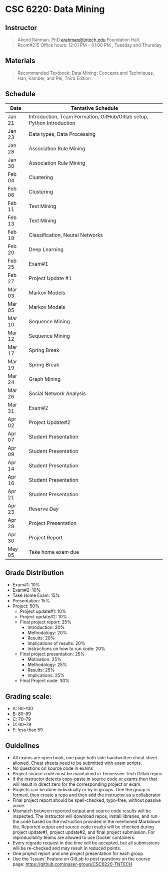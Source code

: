 # CSC 6220: Data Mining 

## Instructor 

> Akond Rahman, PhD 
> arahman@tntech.edu 
> Foundation Hall, Room#215
> Office hours: 12:01 PM – 01:00 PM , Tuesday and Thursday 


## Materials 

> Recommended Textbook:  Data Mining: Concepts and Techniques, Han, Kamber, and Pei, Third Edition 

## Schedule 



| Date    | Tentative Schedule                                                                                                                                              |
|---------|-----------------------------------------------------------------------------------------------------------------------------------------------------------------|
| Jan 21  | Introduction, Team Formation, GitHub/Gitlab setup, Python Introduction                                                                                          |
| Jan 23  | Data types, Data Processing                                                                                                                                     |
| Jan 28  | Association Rule Mining                                                                                                                                   |
| Jan 30  | Association Rule Mining                                                                                                                                                     |
| Feb 04  | Clustering                                                                                                                                    |
| Feb 06  | Clustering                                                                                                                                 |
| Feb 11  | Text Mining                                                                                                                                           |
| Feb 13  | Text Mining                                                                                                                              |
| Feb 18  | Classification, Neural Networks    |
| Feb 20  | Deep Learning    |
| Feb 25  | Exam#1                                                                                                                              |
| Feb 27  | Project Update #1                                                                                                                        |
| Mar 03  | Markov Models                                                                                                                       |
| Mar 05  | Markov Models                                                                                                       |
| Mar 10  | Sequence Mining                                                                                                                                                      |
| Mar 12  | Sequence Mining                                                                                                                          |
| Mar 17  | Spring Break                                                                                                                                          |
| Mar 19  | Spring Break                                                                                                                                           |
| Mar 24  | Graph Mining            |                                             
| Mar 26  | Social Network Analysis                                                                                                                                                         |                 
| Mar 31  | Exam#2                                                                                                            |
| Apr 02  | Project Update#2                                                                                                                |
| Apr 07  | Student Presentation                                                                                                                                               |
| Apr 09  | Student Presentation                                                                                                                                            |
| Apr 14  | Student Presentation                                                                                                                                            |
| Apr 16  | Student Presentation                                                                                                                                    |
| Apr 21  | Student Presentation                                                                                                                                            |
| Apr 23  | Reserve Day                                                                                                                        |    
| Apr 28  | Project Presentation                                                                                             |
| Apr 30  | Project Report                                                                                                                                       |
| May 05  | Take home exam due                                                                                                                                |

 
## Grade Distribution 

- Exam#1: 10%
- Exam#2: 10%
- Take Home Exam: 15%
- Presentation: 15% 
- Project: 50%
  - Project update#1: 10%
  - Project update#2: 10%
  - Final project report: 25%
    - Introduction: 20% 
    - Methodology: 20%
    - Results: 20%
    - Implications of results: 20%
    - Instructions on how to run code: 20%
  - Final project presentation: 25%
    - Motivation: 25%
    - Methodology: 25%
    - Results: 25%
    - Implications: 25%
  - Final Project code: 30%

## Grading scale: 
  - A: 90-100 
  - B: 80-89 
  - C: 70–79 
  - D: 60–79 
  - F: less than 59

## Guidelines
- All exams are open book, one page both side handwritten cheat sheet allowed, Cheat sheets need to be submitted with exam scripts. 
- No questions on source code in exams 
- Project source code must be maintained in Tennessee Tech Gitlab repos 
- If the instructor detects copy-paste in source code or exams then that will result in direct zero for the corresponding project or exam. 
- Projects can be done individually or by in groups. One the group is formed, then create a repo and then add the instructor as a collaborator 
- Final project report should be spell-checked, typo-free, without passive voice. 
- Mismatch between reported output and source code results will be inspected. The instructor will download repos, install libraries, and run the code based on the instruction provided in the mentioned Markdown file. Reported output and source code results will be checked during project update#1, project update#2, and final project submission. For reproducibility teams are allowed to use Docker containers.   
- Every regrade request in due time will be accepted, but all submissions will be re-checked and may result in reduced points. 
- One project report and one project presentation for each group  
- Use the 'Issues' Feature on GitLab to post questions on the course page: https://github.com/paser-group/CSC6220-TNTECH
